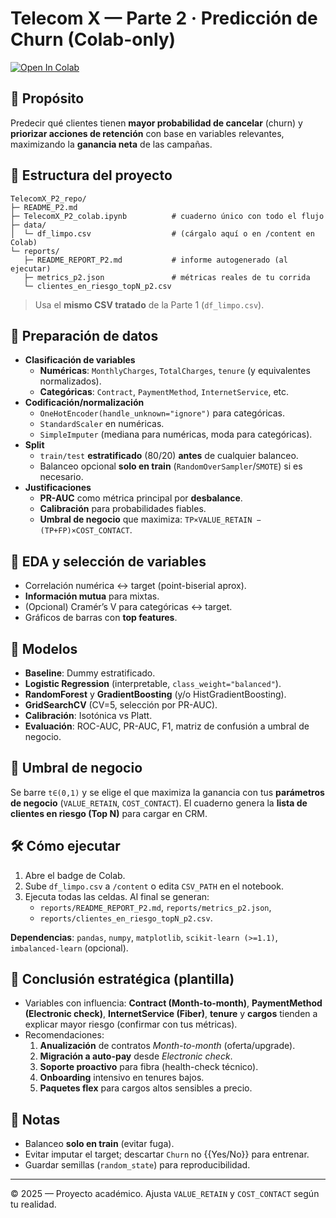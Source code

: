 # Telecom X — Parte 2 · Predicción de Churn (Colab-only)

[![Open In Colab](https://colab.research.google.com/assets/colab-badge.svg)](https://colab.research.google.com/github/flacoca1970/Desafio_2_P2/blob/main/notebooks/TelecomX_P2_colab.ipynb)

## 🎯 Propósito
Predecir qué clientes tienen **mayor probabilidad de cancelar** (churn) y **priorizar acciones de retención** con base en variables relevantes, maximizando la **ganancia neta** de las campañas.
## 📁 Estructura del proyecto
```
TelecomX_P2_repo/
├─ README_P2.md
├─ TelecomX_P2_colab.ipynb          # cuaderno único con todo el flujo
├─ data/
│  └─ df_limpo.csv                  # (cárgalo aquí o en /content en Colab)
└─ reports/
   ├─ README_REPORT_P2.md           # informe autogenerado (al ejecutar)
   ├─ metrics_p2.json               # métricas reales de tu corrida
   └─ clientes_en_riesgo_topN_p2.csv
```
> Usa el **mismo CSV tratado** de la Parte 1 (`df_limpo.csv`).
## 🧼 Preparación de datos
- **Clasificación de variables**
  - **Numéricas**: `MonthlyCharges`, `TotalCharges`, `tenure` (y equivalentes normalizados).
  - **Categóricas**: `Contract`, `PaymentMethod`, `InternetService`, etc.
- **Codificación/normalización**
  - `OneHotEncoder(handle_unknown="ignore")` para categóricas.
  - `StandardScaler` en numéricas.
  - `SimpleImputer` (mediana para numéricas, moda para categóricas).
- **Split**
  - `train/test` **estratificado** (80/20) **antes** de cualquier balanceo.
  - Balanceo opcional **solo en train** (`RandomOverSampler`/`SMOTE`) si es necesario.
- **Justificaciones**
  - **PR-AUC** como métrica principal por **desbalance**.
  - **Calibración** para probabilidades fiables.
  - **Umbral de negocio** que maximiza: `TP×VALUE_RETAIN − (TP+FP)×COST_CONTACT`.
## 🔎 EDA y selección de variables
- Correlación numérica ↔ target (point-biserial aprox).
- **Información mutua** para mixtas.
- (Opcional) Cramér’s V para categóricas ↔ target.
- Gráficos de barras con **top features**.
## 🤖 Modelos
- **Baseline**: Dummy estratificado.
- **Logistic Regression** (interpretable, `class_weight="balanced"`).
- **RandomForest** y **GradientBoosting** (y/o HistGradientBoosting).
- **GridSearchCV** (CV=5, selección por PR-AUC).
- **Calibración**: Isotónica vs Platt.
- **Evaluación**: ROC-AUC, PR-AUC, F1, matriz de confusión a umbral de negocio.
## 💸 Umbral de negocio
Se barre `t∈(0,1)` y se elige el que maximiza la ganancia con tus **parámetros de negocio** (`VALUE_RETAIN`, `COST_CONTACT`).
El cuaderno genera la **lista de clientes en riesgo (Top N)** para cargar en CRM.
## 🛠️ Cómo ejecutar
1. Abre el badge de Colab.
2. Sube `df_limpo.csv` a `/content` o edita `CSV_PATH` en el notebook.
3. Ejecuta todas las celdas. Al final se generan:
   - `reports/README_REPORT_P2.md`, `reports/metrics_p2.json`,
   - `reports/clientes_en_riesgo_topN_p2.csv`.

**Dependencias**: `pandas`, `numpy`, `matplotlib`, `scikit-learn (>=1.1)`, `imbalanced-learn` (opcional).
## 🧭 Conclusión estratégica (plantilla)
- Variables con influencia: **Contract (Month-to-month)**, **PaymentMethod (Electronic check)**, **InternetService (Fiber)**, **tenure** y **cargos** tienden a explicar mayor riesgo (confirmar con tus métricas).
- Recomendaciones:
  1) **Anualización** de contratos *Month-to-month* (oferta/upgrade).
  2) **Migración a auto-pay** desde *Electronic check*.
  3) **Soporte proactivo** para fibra (health-check técnico).
  4) **Onboarding** intensivo en tenures bajos.
  5) **Paquetes flex** para cargos altos sensibles a precio.
## 📌 Notas
- Balanceo **solo en train** (evitar fuga).
- Evitar imputar el target; descartar `Churn` no {{Yes/No}} para entrenar.
- Guardar semillas (`random_state`) para reproducibilidad.

---

© 2025 — Proyecto académico. Ajusta `VALUE_RETAIN` y `COST_CONTACT` según tu realidad.
